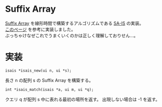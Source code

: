 # Suffix Array

[Suffix Array][sa] を線形時間で構築するアルゴリズムである [SA-IS][sais] の実装。   
[このページ][Shogo] を参考に実装しました。  
ぶっちゃけなぜこれでうまくいくのかは正しく理解しておりせん…。

# 実装

    isais *isais_new(ui n, ui *s);

長さ n の配列 s の Suffix Array を構築する。

    int *isais_match(isais *a, ui m, ui *q);

クエリ q が配列 s 中に表れる最初の場所を返す。
出現しない場合は -1 を返す。


[sa]: http://ja.wikipedia.org/wiki/%E6%8E%A5%E5%B0%BE%E8%BE%9E%E9%85%8D%E5%88%97 "接尾辞配列 - Wikipedia"
[sais]: http://ieeexplore.ieee.org/ielx5/4976434/4976435/04976463.pdf?tp=&arnumber=4976463&isnumber=4976435 "SA-IS"
[Shogo]: http://shogo82148.github.io/homepage/memo/algorithm/suffix-array/ "接尾辞配列(Suffix Array) - Shogo Computing Laboratory"
